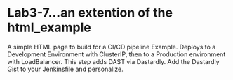 # Lab3-7...an extention of the html_example
A simple HTML page to build for a CI/CD pipeline Example.  Deploys to a Development Environment with ClusterIP, then to a Production environment with LoadBalancer.  This step adds DAST via Dastardly. Add the Dastardly Gist to your Jenkinsfile and personalize.
